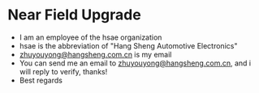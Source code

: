 # Near Field Upgrade

* I am an employee of the hsae organization
* hsae is the abbreviation of "Hang Sheng Automotive Electronics"
* zhuyouyong@hangsheng.com.cn is my email
* You can send me an email to zhuyouyong@hangsheng.com.cn, and i will reply to verify, thanks! 
* Best regards
